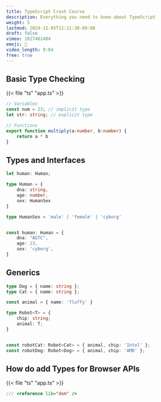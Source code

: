 ```yaml
---
title: TypeScript Crash Course
description: Everything you need to know about TypeScript
weight: 5
lastmod: 2024-11-05T11:11:30-09:00
draft: false
vimeo: 1027462404
emoji: 💎
video_length: 9:04
free: true
---
```




## Basic Type Checking

{{< file "ts" "app.ts" >}}
```typescript
// Variables
const num = 23; // implicit type
let str: string; // explicit type

// Functions
export function multiply(a:number, b:number) {
    return a * b
}
```

## Types and Interfaces

```typescript
let human: Human;

type Human = {
    dna: string,
    age: number,
    sex: HumanSex
}

type HumanSex = 'male' | 'female' | 'cyborg'


const human: Human = {
    dna: "AGTC",
    age: 23,
    sex: 'cyborg',
}
```

## Generics


```typescript
type Dog = { name: string };
type Cat = { name: string };

const animal = { name: 'fluffy' }

type Robot<T> = {
    chip: string;
    animal: T;
}


const robotCat: Robot<Cat> = { animal, chip: 'Intel' };
const robotDog: Robot<Dog> = { animal, chip: 'AMD' };
```



## How do add Types for Browser APIs

{{< file "ts" "app.ts" >}}
```typescript
/// <reference lib="dom" />
```

